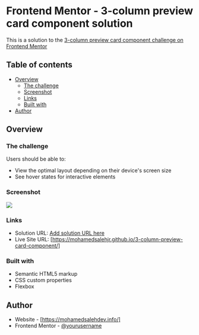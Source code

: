 # Frontend Mentor - 3-column preview card component solution

This is a solution to the [3-column preview card component challenge on Frontend Mentor](https://www.frontendmentor.io/challenges/3column-preview-card-component-pH92eAR2-)

## Table of contents

- [Overview](#overview)
  - [The challenge](#the-challenge)
  - [Screenshot](#screenshot)
  - [Links](#links)
  - [Built with](#built-with)
- [Author](#author)


## Overview

### The challenge

Users should be able to:

- View the optimal layout depending on their device's screen size
- See hover states for interactive elements

### Screenshot

![](./images/solution-screenshot.jpg)


### Links

- Solution URL: [Add solution URL here](https://your-solution-url.com)
- Live Site URL: [https://mohamedsalehjr.github.io/3-column-preview-card-component/]


### Built with

- Semantic HTML5 markup
- CSS custom properties
- Flexbox


## Author

- Website - [https://mohamedsalehdev.info/]
- Frontend Mentor - [@yourusername](https://www.frontendmentor.io/profile/yourusername)


